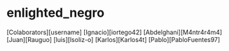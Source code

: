 # enlighted_negro

[Colaborators][username]
[Ignacio][iortego42]
[Abdelghani][M4ntr4r4m4]
[Juan][Rauguo]
[luis][lsoliz-o]
[Karlos][Karlos4t]
[Pablo][PabloFuentes97]
